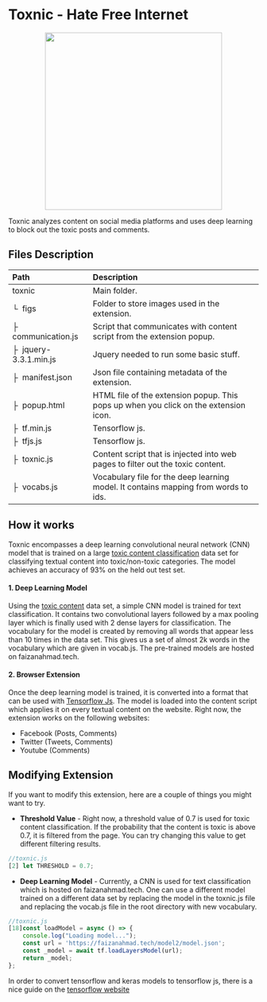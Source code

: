 # Toxnic - Hate Free Internet


<p align="center" style="margin-top: 12px; margin-bottom: 12px;">
<img src="https://faizanahmad.tech/toxnic/img/logo-tight.png" width="356">
</p>



Toxnic analyzes content on social media platforms and uses deep learning to block out the toxic posts and comments.

## Files Description
| Path | Description
| :--- | :----------
| toxnic | Main folder.
| &boxur;&nbsp; figs | Folder to store images used in the extension.
| &boxvr;&nbsp; communication.js | Script that communicates with content script from the extension popup.
| &boxvr;&nbsp; jquery-3.3.1.min.js | Jquery needed to run some basic stuff.
| &boxvr;&nbsp; manifest.json | Json file containing metadata of the extension.
| &boxvr;&nbsp; popup.html | HTML file of the extension popup. This pops up when you click on the extension icon.
| &boxvr;&nbsp; tf.min.js | Tensorflow js.
| &boxvr;&nbsp; tfjs.js | Tensorflow js.
| &boxvr;&nbsp; toxnic.js | Content script that is injected into web pages to filter out the toxic content.
| &boxvr;&nbsp; vocabs.js | Vocabulary file for the deep learning model. It contains mapping from words to ids.

## How it works
Toxnic encompasses a deep learning convolutional neural network (CNN) model that is trained on a large [toxic content classification](https://www.kaggle.com/c/jigsaw-toxic-comment-classification-challenge/data) data set for classifying textual content into toxic/non-toxic categories. The model achieves an accuracy of 93% on the held out test set.

#### 1. Deep Learning Model
Using the [toxic content](https://www.kaggle.com/c/jigsaw-toxic-comment-classification-challenge/data) data set, a simple CNN model is trained for text classification. It contains two convolutional layers followed by a max pooling layer which is finally used with 2 dense layers for classification. The vocabulary for the model is created by removing all words that appear less than 10 times in the data set. This gives us a set of almost 2k words in the vocabulary which are given in vocab.js. The pre-trained models are hosted on faizanahmad.tech.

#### 2. Browser Extension
Once the deep learning model is trained, it is converted into a format that can be used with [Tensorflow Js](https://www.tensorflow.org/js). The model is loaded into the content script which applies it on every textual content on the website. Right now, the extension works on the following websites:
- Facebook (Posts, Comments)
- Twitter (Tweets, Comments)
- Youtube (Comments)

## Modifying Extension
If you want to modify this extension, here are a couple of things you might want to try.
- **Threshold Value** - Right now, a threshold value of 0.7 is used for toxic content classification. If the probability that the content is toxic is above 0.7, it is filtered from the page. You can try changing this value to get different filtering results.
```javascript
//toxnic.js
[2] let THRESHOLD = 0.7;
```
- **Deep Learning Model** - Currently, a CNN is used for text classification which is hosted on faizanahmad.tech. One can use a different model trained on a different data set by replacing the model in the toxnic.js file and replacing the vocab.js file in the root directory with new vocabulary.
```javascript
//toxnic.js
[18]const loadModel = async () => {
    console.log("Loading model...");
    const url = 'https://faizanahmad.tech/model2/model.json';
    const _model = await tf.loadLayersModel(url);
    return _model;
};
```
In order to convert tensorflow and keras models to tensorflow js, there is a nice guide on the [tensorflow website](https://www.tensorflow.org/js/guide/conversion)